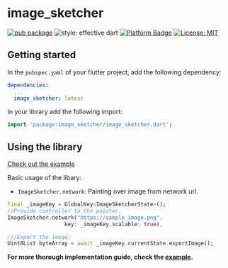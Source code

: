 # image_sketcher

[![pub package](https://img.shields.io/pub/v/image_painter.svg)](https://pub.dev/packages/image_sketcher)
![style: effective dart](https://img.shields.io/badge/style-effective_dart-40c4ff.svg)
[![Platform Badge](https://img.shields.io/badge/platform-android%20|%20ios%20-green.svg)](https://pub.dev/packages/image_sketcher)
[![License: MIT](https://img.shields.io/badge/License-MIT-yellow.svg)](https://opensource.org/licenses/MIT)

## Getting started

In the `pubspec.yaml` of your flutter project, add the following dependency:

```yaml
dependencies:
  ...
  image_sketcher: latest
```


In your library add the following import:

```dart
import 'package:image_sketcher/image_sketcher.dart';
```

## Using the library

[Check out the example](./example)

Basic usage of the libary:

- `ImageSketcher.network`: Painting over image from network url.

```dart
final _imageKey = GlobalKey<ImageSketcherState>();
//Provide controller to the painter.
ImageSketcher.network("https://sample_image.png",
                  key: _imageKey,scalable: true),

///Export the image:
Uint8List byteArray = await _imageKey.currentState.exportImage();
```
**For more thorough implementation guide, check the [example](./example).**